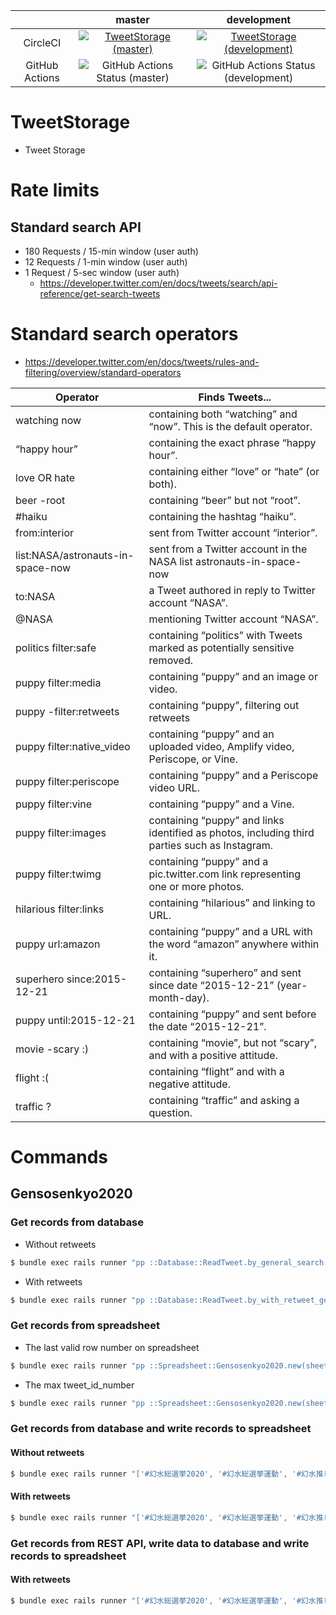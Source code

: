 |    |master|development|
|:--:|:----:|:---------:|
|CircleCI|[![TweetStorage (master)](https://circleci.com/gh/corselia/tweet-storage/tree/master.svg?style=svg)](https://circleci.com/gh/corselia/tweet-storage)|[![TweetStorage (development)](https://circleci.com/gh/corselia/tweet-storage/tree/development.svg?style=svg)](https://circleci.com/gh/corselia/tweet-storage)|
|GitHub Actions|![GitHub Actions Status (master)](https://github.com/corselia/tweet-storage/workflows/Tweet%20Storage/badge.svg?branch=master)|![GitHub Actions Status (development)](https://github.com/corselia/tweet-storage/workflows/Tweet%20Storage/badge.svg?branch=development)|

# TweetStorage
- Tweet Storage

# Rate limits

## Standard search API
- 180 Requests / 15-min window (user auth)
- 12 Requests / 1-min window (user auth)
- 1 Request / 5-sec window (user auth)
  - https://developer.twitter.com/en/docs/tweets/search/api-reference/get-search-tweets

# Standard search operators
- https://developer.twitter.com/en/docs/tweets/rules-and-filtering/overview/standard-operators

| Operator                          | Finds Tweets...                                                                               |
|-----------------------------------|-----------------------------------------------------------------------------------------------|
| watching now                      | containing both “watching” and “now”. This is the default operator.                           |
| “happy hour”                      | containing the exact phrase “happy hour”.                                                     |
| love OR hate                      | containing either “love” or “hate” (or both).                                                 |
| beer -root                        | containing “beer” but not “root”.                                                             |
| #haiku                            | containing the hashtag “haiku”.                                                               |
| from:interior                     | sent from Twitter account “interior”.                                                         |
| list:NASA/astronauts-in-space-now | sent from a Twitter account in the NASA list astronauts-in-space-now                          |
| to:NASA                           | a Tweet authored in reply to Twitter account “NASA”.                                          |
| @NASA                             | mentioning Twitter account “NASA”.                                                            |
| politics filter:safe              | containing “politics” with Tweets marked as potentially sensitive removed.                    |
| puppy filter:media                | containing “puppy” and an image or video.                                                     |
| puppy -filter:retweets            | containing “puppy”, filtering out retweets                                                    |
| puppy filter:native_video         | containing “puppy” and an uploaded video, Amplify video, Periscope, or Vine.                  |
| puppy filter:periscope            | containing “puppy” and a Periscope video URL.                                                 |
| puppy filter:vine                 | containing “puppy” and a Vine.                                                                |
| puppy filter:images               | containing “puppy” and links identified as photos, including third parties such as Instagram. |
| puppy filter:twimg                | containing “puppy” and a pic.twitter.com link representing one or more photos.                |
| hilarious filter:links            | containing “hilarious” and linking to URL.                                                    |
| puppy url:amazon                  | containing “puppy” and a URL with the word “amazon” anywhere within it.                       |
| superhero since:2015-12-21        | containing “superhero” and sent since date “2015-12-21” (year-month-day).                     |
| puppy until:2015-12-21            | containing “puppy” and sent before the date “2015-12-21”.                                     |
| movie -scary :)                   | containing “movie”, but not “scary”, and with a positive attitude.                            |
| flight :(                         | containing “flight” and with a negative attitude.                                             |
| traffic ?                         | containing “traffic” and asking a question.                                                   |

# Commands

## Gensosenkyo2020

### Get records from database
- Without retweets

```sh
$ bundle exec rails runner "pp ::Database::ReadTweet.by_general_search('#幻水総選挙2020').size; 0;"
```

- With retweets

```sh
$ bundle exec rails runner "pp ::Database::ReadTweet.by_with_retweet_general_search('#幻水総選挙2020').size; 0;"
```

### Get records from spreadsheet
- The last valid row number on spreadsheet

```sh
$ bundle exec rails runner "pp ::Spreadsheet::Gensosenkyo2020.new(sheet_object_key: ENV['GENSOSENKYO_2020_DEVELOPMENT_SPREADSHEET_ID'], worksheet_title: '#幻水総選挙2020').last_valid_row_number_on_spreadsheet; 0;"
```

- The max tweet_id_number

```sh
$ bundle exec rails runner "pp ::Spreadsheet::Gensosenkyo2020.new(sheet_object_key: ENV['GENSOSENKYO_2020_DEVELOPMENT_SPREADSHEET_ID'], worksheet_title: '#幻水総選挙2020').max_tweet_id_number; 0;"
```

### Get records from database and write records to spreadsheet
#### Without retweets

```sh
$ bundle exec rails runner "['#幻水総選挙2020', '#幻水総選挙運動', '#幻水推し台詞', '#幻水総選挙2020_主催より', '#ラジオ目安箱2020おかわり', '#ラジオ目安箱2020'].each {|q| ::Operations::Gensosenkyo2020::Batch.initial_write_to_spreadsheet_by_search(q, sheet_object_key: ENV['GENSOSENKYO_2020_DEVELOPMENT_SPREADSHEET_ID'], worksheet_title: q) }"
```

#### With retweets

```sh
$ bundle exec rails runner "['#幻水総選挙2020', '#幻水総選挙運動', '#幻水推し台詞', '#幻水総選挙2020_主催より', '#ラジオ目安箱2020おかわり', '#ラジオ目安箱2020'].each {|q| ::Operations::Gensosenkyo2020::Batch.initial_write_to_spreadsheet_with_retweets_by_search(q, sheet_object_key: ENV['GENSOSENKYO_2020_DEVELOPMENT_SPREADSHEET_ID'], worksheet_title: q) }"
```

### Get records from REST API, write data to database and write records to spreadsheet

#### With retweets

```sh
$ bundle exec rails runner "['#幻水総選挙2020', '#幻水総選挙運動', '#幻水推し台詞', '#幻水総選挙2020_主催より', '#ラジオ目安箱2020おかわり', '#ラジオ目安箱2020'].each {|q| ::Operations::Gensosenkyo2020::Batch.initial_write_to_database_and_spreadsheet_by_search(q, sheet_object_key: ENV['GENSOSENKYO_2020_DEVELOPMENT_SPREADSHEET_ID'], worksheet_title: q) }"
```
